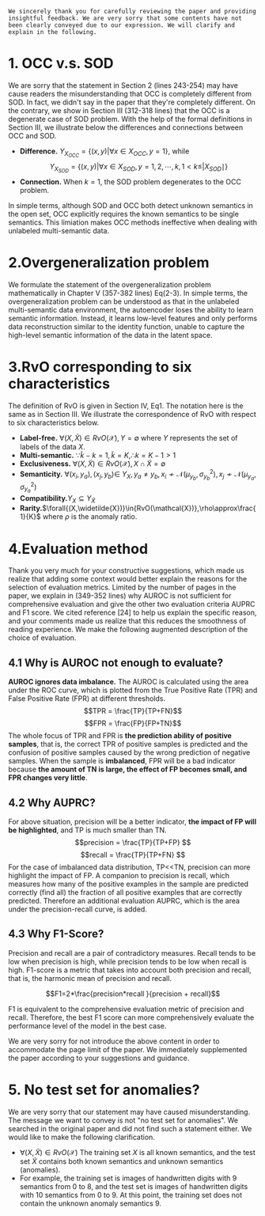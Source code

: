 ```
We sincerely thank you for carefully reviewing the paper and providing insightful feedback. We are very sorry that some contents have not been clearly conveyed due to our expression. We will clarify and explain in the following.
```

# 1. OCC v.s. SOD
We are sorry that the statement in Section 2 (lines 243-254) may have cause readers the misunderstanding that OCC is completely different from SOD. In fact, we didn't say in the paper that they're completely different. On the contrary, we show in Section III (312-318 lines) that the OCC is a degenerate case of SOD problem. With the help of the formal definitions in Section III, we illustrate below the differences and connections between OCC and SOD.

- **Difference.** $Y_{X_{OCC}}=\{(x, y)|\forall x \in X_{OCC}, y=1\}$, while $$Y_{X_{SOD}}=\{(x, y)|\forall x \in X_{SOD}, y=1,2, \cdots, k, 1<k \leq| X_{SOD} \mid\}$$
- **Connection.** When $k=1$, the SOD problem degenerates to the OCC problem.

In simple terms, although SOD and OCC both detect unknown semantics in the open set, OCC explicitly requires the known semantics to be single semantics. This limiation makes OCC methods ineffective when dealing with unlabeled multi-semantic data.

# 2.Overgeneralization problem
We formulate the statement of the overgeneralization problem mathematically in Chapter V (357-382 lines) Eq(2-3). In simple terms, the overgeneralization problem can be understood as that in the unlabeled multi-semantic data environment, the autoencoder loses the ability to learn semantic information. Instead, it learns low-level features and only performs data reconstruction similar to the identity function, unable to capture the high-level semantic information of the data in the latent space.

# 3.RvO corresponding to six characteristics
The definition of RvO is given in Section IV, Eq1. The notation here is the same as in Section III. We illustrate the correspondence of RvO with respect to six characteristics below.

- **Label-free.** $\forall{(X,\widetilde{X})}\in{RvO(\mathcal{X})}, Y=\emptyset$ where $Y$ represents the set of labels of the data $X$.
- **Multi-semantic.** $\because{\widetilde{k}-k=1,\widetilde{k}=K}, \therefore{k=K-1>1}$
- **Exclusiveness.** $\forall{(X,\widetilde{X})}\in{RvO(\mathcal{X})},X\cap{\widetilde{X}}=\emptyset$
- **Semanticity.** $\forall\left(x_i, y_a\right),\left(x_j, y_b\right) \in$ $Y_X, y_a \neq y_b, x_i \nsim \mathcal{N}\left(\mu_{y_b}, \sigma_{y_b}^2\right), x_j \nsim \mathcal{N}\left(\mu_{y_a}, \sigma_{y_a}^2\right)$
- **Compatibility.**$Y_X\subseteq{Y_{\widetilde{X}}}$
- **Rarity.**$\forall{(X,\widetilde{X})}\in{RvO(\mathcal{X})},\rho\approx\frac{1}{K}$ where $\rho$ is the anomaly ratio.

# 4.Evaluation method
Thank you very much for your constructive suggestions, which made us realize that adding some context would better explain the reasons for the selection of evaluation metrics. Limited by the number of pages in the paper, we explain in (349-352 lines) why AUROC is not sufficient for comprehensive evaluation and give the other two evaluation criteria AUPRC and F1 score. We cited reference [24] to help us explain the specific reason, and your comments made us realize that this reduces the smoothness of reading experience. We make the following augmented description of the choice of evaluation.

## 4.1 Why is AUROC not enough to evaluate?
**AUROC ignores data imbalance.** The AUROC is calculated using the area under the ROC curve, which is plotted from the True Positive Rate (TPR) and False Positive Rate (FPR) at different thresholds. 
$$TPR = \frac{TP}{TP+FN}$$
$$FPR = \frac{FP}{FP+TN}$$
The whole focus of TPR and FPR is **the prediction ability of positive samples**, that is, the correct TPR of positive samples is predicted and the confusion of positive samples caused by the wrong prediction of negative samples. When the sample is **imbalanced**, FPR will be a bad indicator because **the amount of TN is large, the effect of FP becomes small, and FPR changes very little**.

## 4.2 Why AUPRC?
For above situation, precision will be a better indicator, **the impact of FP will be highlighted**, and TP is much smaller than TN.
$$precision = \frac{TP}{TP+FP} $$
$$recall = \frac{TP}{TP+FN} $$
For the case of imbalanced data distribution, TP<<TN, precision can more highlight the impact of FP.  A companion to precision is recall, which measures how many of the positive examples in the sample are predicted correctly (find all) the fraction of all positive examples that are correctly predicted. Therefore an additional evaluation AUPRC, which is the area under the precision-recall curve, is added.

## 4.3 Why F1-Score?

Precision and recall are a pair of contradictory measures. Recall tends to be low when precision is high, while precision tends to be low when recall is high. F1-score is a metric that takes into account both precision and recall, that is, the harmonic mean of precision and recall. 

$$F1=2*\frac{precision*recall }{precision + recall}$$

F1 is equivalent to the comprehensive evaluation metric of precision and recall. Therefore, the best F1 score can more comprehensively evaluate the performance level of the model in the best case.

We are very sorry for not introduce the above content in order to accommodate the page limit of the paper. We immediately supplemented the paper according to your suggestions and guidance.

# 5. No test set for anomalies?
We are very sorry that our statement may have caused misunderstanding. The message we want to convey is not "no test set for anomalies". We searched in the original paper and did not find such a statement either. We would like to make the following clarification.

- $\forall{(X,\widetilde{X})}\in{RvO(\mathcal{X})}$ The training set $X$ is all known semantics, and the test set $\widetilde{X}$ contains both known semantics and unknown semantics (anomalies).
- For example, the training set is images of handwritten digits with 9 semantics from 0 to 8, and the test set is images of handwritten digits with 10 semantics from 0 to 9. At this point, the training set does not contain the unknown anomaly semantics 9.
<!--stackedit_data:
eyJoaXN0b3J5IjpbLTkyNjUyMjM3Nyw4MDkyNjM3NzcsLTgyNj
EyODM0MSwtMTkzOTg5MTYsLTIxMjQxMjQ1NDAsNzEwMTc5Njk0
LC0xMjU3MzIyODkzLDQ3MjQ3MDMwMywtMTA5ODgwMjAxXX0=
-->